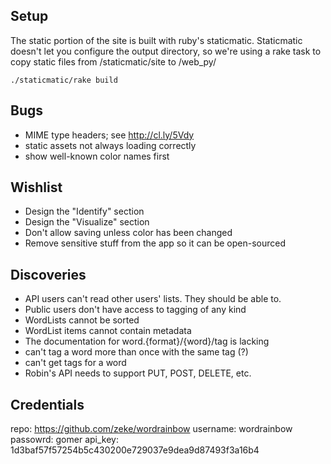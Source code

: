 Setup
-----

The static portion of the site is built with ruby's staticmatic.
Staticmatic doesn't let you configure the output directory, so we're using 
a rake task to copy static files from /staticmatic/site to /web_py/

	./staticmatic/rake build

Bugs
----

* MIME type headers; see http://cl.ly/5Vdy
* static assets not always loading correctly
* show well-known color names first

Wishlist
--------

* Design the "Identify" section
* Design the "Visualize" section
* Don't allow saving unless color has been changed
* Remove sensitive stuff from the app so it can be open-sourced

Discoveries
-----------

* API users can't read other users' lists. They should be able to.
* Public users don't have access to tagging of any kind
* WordLists cannot be sorted
* WordList items cannot contain metadata
* The documentation for word.{format}/{word}/tag is lacking
* can't tag a word more than once with the same tag (?)
* can't get tags for a word
* Robin's API needs to support PUT, POST, DELETE, etc.

Credentials
-----------

repo: https://github.com/zeke/wordrainbow
username: wordrainbow
passowrd: gomer
api_key: 1d3baf57f57254b5c430200e729037e9dea9d87493f3a16b4
